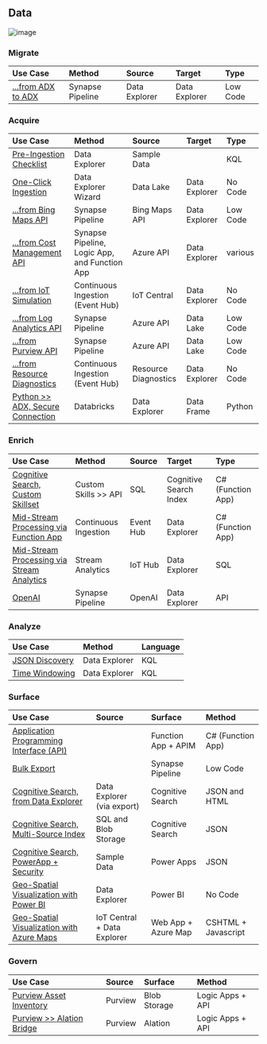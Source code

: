 ## Data

![image](https://user-images.githubusercontent.com/44923999/185972867-64465cc3-0769-4045-bc5d-672f573854c7.png)

### Migrate

  Use Case | Method | Source | Target | Type
  :----- | :----- | :----- | :----- | :-----
  [...from ADX to ADX](Data_Migration_ADXtoADX.md) | Synapse Pipeline | Data Explorer | Data Explorer | Low Code
  
### Acquire

  Use Case | Method | Source | Target | Type
  :----- | :----- | :----- | :----- | :-----
  [Pre-Ingestion Checklist](Data_Acquisition_PreIngestionChecklist.md) | Data Explorer | Sample Data | | KQL
  [One-Click Ingestion](Data_Acquisition_OneClickIngestion.md) | Data Explorer Wizard | Data Lake | Data Explorer | No Code
  [...from Bing Maps API](Data_Acquisition_BingMapsAPI.md) | Synapse Pipeline | Bing Maps API | Data Explorer | Low Code
  [...from Cost Management API](Data_Acquisition_CostManagement.md) | Synapse Pipeline, Logic App, and Function App | Azure API | Data Explorer | various
  [...from IoT Simulation](Data_Acquisition_IoTSimulation.md) | Continuous Ingestion (Event Hub) | IoT Central | Data Explorer | No Code
  [...from Log Analytics API](Data_Acquisition_LogAnalyticsAPI.md) | Synapse Pipeline | Azure API | Data Lake | Low Code
  [...from Purview API](Data_Acquisition_PurviewAPI.md) | Synapse Pipeline | Azure API | Data Lake | Low Code
  [...from Resource Diagnostics](Data_Acquisition_ResourceDiagnostics.md) | Continuous Ingestion (Event Hub) | Resource Diagnostics | Data Explorer | No Code
  [Python >> ADX, Secure Connection](Data_Acquisition_Python>>DataExplorer.md) | Databricks | Data Explorer | Data Frame | Python

### Enrich

  Use Case | Method | Source | Target | Type
  :----- | :----- | :----- | :----- | :-----
  [Cognitive Search, Custom Skillset](Data_Enrichment_CognitiveSearch_CustomSkillset.md) | Custom Skills >> API | SQL | Cognitive Search Index | C# (Function App)
  [Mid-Stream Processing via Function App](Data_Enrichment_MidStreamProcessing_viaFunctionApp.md) | Continuous Ingestion | Event Hub | Data Explorer | C# (Function App)
  [Mid-Stream Processing via Stream Analytics](Data_Enrichment_MidStreamProcessing_viaStreamAnalytics.md) | Stream Analytics | IoT Hub | Data Explorer | SQL
  [OpenAI](Data_Enrichment_OpenAI.md) | Synapse Pipeline | OpenAI | Data Explorer | API

### Analyze

  Use Case | Method | Language
  :----- | :----- | :-----
  [JSON Discovery](Data_Analysis_JSONDiscovery.md) | Data Explorer | KQL
  [Time Windowing](Data_Analysis_TimeWindowing.md) | Data Explorer | KQL

### Surface

  Use Case | Source | Surface | Method
  :----- | :----- | :----- | :-----
  [Application Programming Interface (API)](Data_Surface_API.md) | | Function App + APIM | C# (Function App)
  [Bulk Export](Data_Surface_BulkExport.md) | | Synapse Pipeline | Low Code
  [Cognitive Search, from Data Explorer](Data_Surface_CognitiveSearch_fromDataExplorer.md) | Data Explorer (via export) | Cognitive Search | JSON and HTML
  [Cognitive Search, Multi-Source Index](Data_Surface_CognitiveSearch_MultiSourceIndex.md) | SQL and Blob Storage | Cognitive Search | JSON
  [Cognitive Search, PowerApp + Security](Data_Surface_CognitiveSearch_PowerApp+Security.md) | Sample Data | Power Apps | JSON
  [Geo-Spatial Visualization with Power BI](Data_Surface_GeoSpatial_PowerBI.md) | Data Explorer | Power BI | No Code
  [Geo-Spatial Visualization with Azure Maps](Data_Surface_GeoSpatial_AzureMaps.md) | IoT Central + Data Explorer | Web App + Azure Map | CSHTML + Javascript

### Govern

  Use Case | Source | Surface | Method
  :----- | :----- | :----- | :-----
  [Purview Asset Inventory](_wip_Data_Governance_PurviewAssetInventory.md) | Purview | Blob Storage | Logic Apps + API
  [Purview >> Alation Bridge](Data_Governance_PurviewAlationBridge.md) | Purview | Alation | Logic Apps + API
